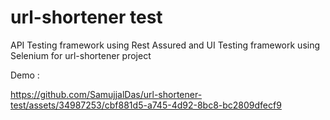# url-shortener test
API Testing framework using Rest Assured and
UI Testing framework using Selenium for url-shortener project

Demo : 


https://github.com/SamujjalDas/url-shortener-test/assets/34987253/cbf881d5-a745-4d92-8bc8-bc2809dfecf9


